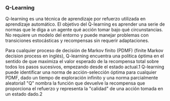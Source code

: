 ### Q-Learning

Q-learning es una técnica de aprendizaje por refuerzo utilizada en aprendizaje automático. El objetivo del Q-learning es aprender una serie de normas que le diga a un agente qué acción tomar bajo qué circunstancias. No requiere un modelo del entorno y puede manejar problemas con transiciones estocásticas y recompensas sin requerir adaptaciones.

Para cualquier proceso de decisión de Markov finito (PDMF) (finite Markov decision process en inglés), Q-learning encuentra una política óptima en el sentido de que maximiza el valor esperado de la recompensa total sobre todos los pasos sucesivos, empezando desde el estado actual.1​ Q-learning puede identificar una norma de acción-selección óptima para cualquier PDMF, dado un tiempo de exploración infinito y una norma parcialmente aleatoria1​ "Q" nombra la función que devuelve la recompensa que proporciona el refuerzo y representa la "calidad" de una acción tomada en un estado dado.2​
